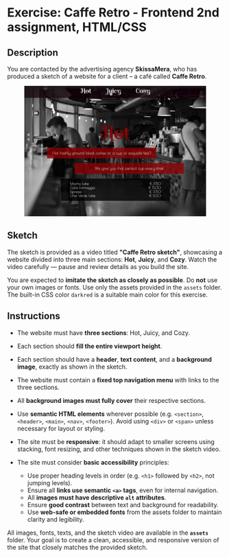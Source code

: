 # Exercise: Caffe Retro - Frontend 2nd assignment, HTML/CSS

## Description

You are contacted by the advertising agency **SkissaMera**, who has produced a sketch of a website for a client – a café called **Caffe Retro**.

<figure><img src="assets/screenshot.png" alt="Sketch screenshot of the Caffe Retro website layout"></figure>

## Sketch

The sketch is provided as a video titled **"Caffe Retro sketch"**, showcasing a website divided into three main sections: **Hot**, **Juicy**, and **Cozy**. Watch the video carefully — pause and review details as you build the site.

You are expected to **imitate the sketch as closely as possible**.
Do **not** use your own images or fonts. Use only the assets provided in the `assets` folder. The built-in CSS color `darkred` is a suitable main color for this exercise.

## Instructions

- The website must have **three sections**: Hot, Juicy, and Cozy.
- Each section should **fill the entire viewport height**.
- Each section should have a **header**, **text content**, and a **background image**, exactly as shown in the sketch.
- The website must contain a **fixed top navigation menu** with links to the three sections.
- All **background images must fully cover** their respective sections.
- Use **semantic HTML elements** wherever possible (e.g. `<section>`, `<header>`, `<main>`, `<nav>`, `<footer>`). Avoid using `<div>` or `<span>` unless necessary for layout or styling.
- The site must be **responsive**: it should adapt to smaller screens using stacking, font resizing, and other techniques shown in the sketch video.
- The site must consider **basic accessibility** principles:

  - Use proper heading levels in order (e.g. `<h1>` followed by `<h2>`, not jumping levels).
  - Ensure all **links use semantic `<a>` tags**, even for internal navigation.
  - All **images must have descriptive `alt` attributes**.
  - Ensure **good contrast** between text and background for readability.
  - Use **web-safe or embedded fonts** from the assets folder to maintain clarity and legibility.


All images, fonts, texts, and the sketch video are available in the **`assets`** folder. Your goal is to create a clean, accessible, and responsive version of the site that closely matches the provided sketch.
